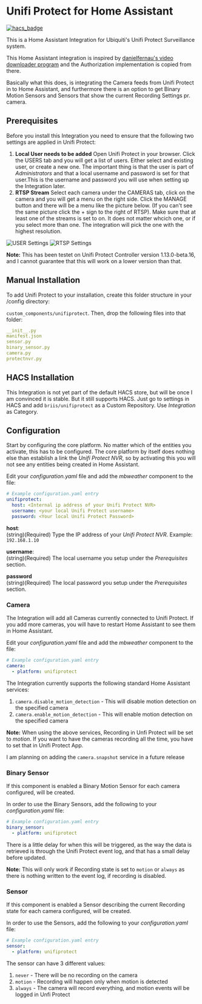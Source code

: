 # Unifi Protect for Home Assistant
[![hacs_badge](https://img.shields.io/badge/HACS-Custom-orange.svg)](https://github.com/custom-components/hacs)

This is a Home Assistant Integration for Ubiquiti's Unifi Protect Surveillance system.

This Home Assistant integration is inspired by [danielfernau's video downloader program](https://github.com/danielfernau/unifi-protect-video-downloader) and the Authorization implementation is copied from there.

Basically what this does, is integrating the Camera feeds from Unifi Protect in to Home Assistant, and furthermore there is an option to get Binary Motion Sensors and Sensors that show the current Recording Settings pr. camera.

## Prerequisites
Before you install this Integration you need to ensure that the following two settings are applied in Unifi Protect:
1. **Local User needs to be added** Open Unifi Protect in your browser. Click the USERS tab and you will get a list of users. Either select and existing user, or create a new one. The important thing is that the user is part of *Administrators* and that a local username and password is set for that user.This is the username and password you will use when setting up the Integration later.<br>
2. **RTSP Stream** Select each camera under the CAMERAS tab, click on the camera and you will get a menu on the right side. Click the MANAGE button and there will be a menu like the picture below. (If you can't see the same picture click the + sign to the right of RTSP). Make sure that at least one of the streams is set to on. It does not matter whcich one, or if you select more than one. The integration will pick the one with the highest resolution.<br>

![USER Settings](https://github.com/briis/unifiprotect/blob/master/images/setup_user.png) ![RTSP Settings](https://github.com/briis/unifiprotect/blob/master/images/setup_rtsp.png)

**Note:** This has been testet on Unifi Protect Controller version 1.13.0-beta.16, and I cannot guarantee that this will work on a lower version than that.

## Manual Installation
To add Unifi Protect to your installation, create this folder structure in your /config directory:

`custom_components/unifiprotect`.
Then, drop the following files into that folder:

```yaml
__init__.py
manifest.json
sensor.py
binary_sensor.py
camera.py
protectnvr.py
```

## HACS Installation
This Integration is not yet part of the default HACS store, but will be once I am convinced it is stable. But it still supports HACS. Just go to settings in HACS and add `briis/unifiprotect` as a Custom Repository. Use *Integration* as Category.

## Configuration
Start by configuring the core platform. No matter which of the entities you activate, this has to be configured. The core platform by itself does nothing else than establish a link the *Unifi Protect NVR*, so by activating this you will not see any entities being created in Home Assistant.

Edit your *configuration.yaml* file and add the *mbweather* component to the file:
```yaml
# Example configuration.yaml entry
unifiprotect:
  host: <Internal ip address of your Unifi Protect NVR>
  username: <your local Unifi Protect username>
  password: <Your local Unifi Protect Password>
```
**host**:<br>
(string)(Required) Type the IP address of your *Unifi Protect NVR*. Example: `192.168.1.10`<br>

**username**:<br>
(string)(Required) The local username you setup under the *Prerequisites* section.<br>

**password**<br>
(string)(Required) The local password you setup under the *Prerequisites* section.<br>

### Camera
The Integration will add all Cameras currently connected to Unifi Protect. If you add more cameras, you will have to restart Home Assistant to see them in Home Assistant. 

Edit your *configuration.yaml* file and add the *mbweather* component to the file:
```yaml
# Example configuration.yaml entry
camera:
  - platform: unifiprotect
```

The Integration currently supports the following standard Home Assistant services:
1. `camera.disable_motion_detection` - This will disable motion detection on the specified camera
2. `camera.enable_motion_detection` - This will enable motion detection on the specified camera

**Note:** When using the above services, Recording in Unfi Protect will be set to *motion*. If you want to have the cameras recording all the time, you have to set that in Unifi Protect App.

I am planning on adding the `camera.snapshot` service in a future release

### Binary Sensor
If this component is enabled a Binary Motion Sensor for each camera configured, will be created.

In order to use the Binary Sensors, add the following to your *configuration.yaml* file:
```yaml
# Example configuration.yaml entry
binary_sensor:
  - platform: unifiprotect
```
There is a little delay for when this will be triggered, as the way the data is retrieved is through the Unifi Protect event log, and that has a small delay before updated.

**Note:** This will only work if Recording state is set to `motion` or `always` as there is nothing written to the event log, if recording is disabled.

### Sensor
If this component is enabled a Sensor describing the current Recording state for each camera configured, will be created.

In order to use the Sensors, add the following to your *configuration.yaml* file:
```yaml
# Example configuration.yaml entry
sensor:
  - platform: unifiprotect
```
The sensor can have 3 different values:
1. `never` - There will be no recording on the camera
2. `motion` - Recording will happen only when motion is detected
3. `always` - The camera will record everything, and motion events will be logged in Unfi Protect


